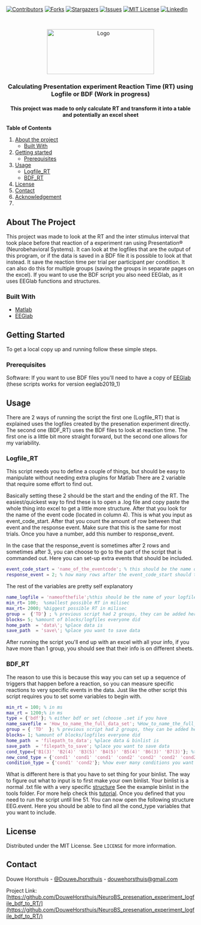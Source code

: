 <!--
This is all based on https://github.com/othneildrew/Best-README-Template, othneildrew's "best-README-Template". I only made some edits 
that I thought were making things clearer

When starting a new readme file, to avoid retyping too much info. Do a search and replace with your text editor for the following:**
`DouweHorsthuis`, `NeuroBS_presenation_experiment_logfile_bdf_to_RT`, `DouweJhorsthuis`, `douwehorsthuis@gmail.com`, `Calculating Presentation experiment RT using Logfile or BDF  `, `This project was made to only calculate RT and transform it into a table and potentially an excel sheet `, 'douwe-horsthuis-725bb9188'

If you want to use markdown or HTML but you are not familiar check: https://www.markdownguide.org/basic-syntax/#reference-style-links
-->

<!-- if you want different custom or unique shields see https://shields.io/category/build  -->
[![Contributors][contributors-shield]][contributors-url]
[![Forks][forks-shield]][forks-url]
[![Stargazers][stars-shield]][stars-url]
[![Issues][issues-shield]][issues-url]
[![MIT License][license-shield]][license-url]
[![LinkedIn][linkedin-shield]][linkedin-url]



<!-- there is no way to align things when using Markdown, so in these instances we use HTML -->
<!-- if you want to use a logo, make sure to upload your logo to your NeuroBS_presenation_experiment_logfile_bdf_to_RT, or link to another place where it's online -->

<br />
<p align="center">
  <a href="https://github.com/DouweHorsthuis/NeuroBS_presenation_experiment_logfile_bdf_to_RT/">
      <img src="images/logo.png" alt="Logo" width="286" height="120">
  </a> 

<h3 align="center">Calculating Presentation experiment Reaction Time (RT) using Logfile or BDF (Work in progress) </h3>

<h4 align="center">This project was made to only calculate RT and transform it into a table and potentially an excel sheet </h4>

<!-- I think the table of contents is cleaner and more readable in markdown, so using markdown for these parts
the basics are, put whatever you want to show up in [] put whatever you want to link to in () the linking part cannot
have any spaces/characters, replaces spaces with - (_ does not work) the numbering should be indifferent (as you can see below) -->

**Table of Contents**
  
1. [About the project](#about-the-project)
    - [Built With](#built-with)
2. [Getting started](#getting-started)
    - [Prerequisites](#prerequisites)  
3. [Usage](#usage)
    - [Logfile_RT](#logfile_rt)
    - [BDF_RT](#BDF_RT)
3. [License](#license)
3. [Contact](#contact)
3. [Acknowledgement](#acknowledgement)
3. 




<!-- ABOUT THE PROJECT -->
## About The Project
This project was made to look at the RT and the inter stimulus interval that took place before that reaction of a experiment ran using Presentation® (Neurobehavioral Systems). It can look at the logfiles that are the output of this program, or if the data is saved in a BDF file it is possible to look at that instead. It save the reaction time per trial per participant per condition. It can also do this for multiple groups (saving the groups in separate pages on the excel). If you want to use the BDF script you also need EEGlab, as it uses EEGlab functions and structures.


### Built With

* [Matlab](https://www.mathworks.com/)
* [EEGlab](https://sccn.ucsd.edu/eeglab/index.php)

<!-- GETTING STARTED -->
## Getting Started

To get a local copy up and running follow these simple steps.

### Prerequisites
Software: If you want to use BDF files you'll need to have a copy of [EEGlab](https://sccn.ucsd.edu/eeglab/download.php) (these scripts works for version eeglab2019_1)


<!-- USAGE EXAMPLES -->
## Usage

There are 2 ways of running the script the first one (Logfile_RT) that is explained uses the logfiles created by the presenation experiment directly. The second one (BDF_RT) uses the BDF files to look at reaction time. The first one is a little bit more straight forward, but the second one allows for my variability. 

### Logfile_RT
This script needs you to define a couple of things, but should be easy to manipulate without needing extra plugins for Matlab
There are 2 variable that require some effort to find out. 

Basically setting these 2 should be the start and the ending of the RT. The easiest/quickest way to find these is to open a .log file and copy paste the whole thing into excel to get a little more structure. After that you look for the name of the event code (located in column 4). This is what you input as event_code_start. After that you count the amount of row between that event and the response event. Make sure that this is the same for most trials. Once you have a number, add this number to response_event. 

In the case that the response_event is sometimes after 2 rows and sometimes after 3, you can choose to go to the part of the script that is commanded out. Here you can set-up extra events that should be included. 
```matlab
event_code_start = 'name_of_the_eventcode'; % this should be the name of the event code (column 4) in the logfile, that starts the RT
response_event = 2; % how many rows after the event_code_start should the response happen.
```
The rest of the variables are pretty self explanatory

```matlab
name_logfile = 'nameofthefile';%this should be the name of your logfile, without the ID, it normally has the paradigm name
min_rt= 100;  %smallest possible RT in milisec
max_rt= 2000; %biggest possible RT in milisec
group =  {'TD'} ; % previous script had 2 groups, they can be added here. if you do update check line 22
blocks= 5; %amount of blocks/logfiles everyone did
home_path  = 'data\'; %place data is
save_path  = 'save\'; %place you want to save data
```
After running the script you'll end up with an excel with all your info, if you have more than 1 group, you should see that their info is on different sheets.
### BDF_RT
The reason to use this is because this way you can set up a sequence of triggers that happen before a reaction, so you can measure specific reactions to very specific events in the data. Just like the other script this script requires you to set some variables to begin with. 

```matlab
min_rt = 100; % in ms
max_rt = 1200;% in ms
type = {'bdf'}; % either bdf or set (choose .set if you have
name_savefile = 'How_to_name_the_full_data_set'; %How_to_name_the_full_data_set
group = { 'TD'  }; % previous script had 2 groups, they can be added here if needed , but also change the names of line 25 and 27 according
blocks= 1; %amount of blocks/logfiles everyone did
home_path  = 'filepath_to_data'; %place data & binlist is
save_path  = 'filepath_to_save'; %place you want to save data
cond_type={'B1(3)' 'B2(4)' 'B3(5)' 'B4(5)' 'B5(4)' 'B6(3)' 'B7(3)'}; %these are the bins you created in the binlist (bin number followed by first trigger number)
new_cond_type = {'cond1' 'cond1' 'cond1' 'cond2' 'cond2' 'cond2' 'cond2'}; %these will be the new names of the bins, to make it more clear.
condition_type = {'cond1' 'cond2'}; %how ever many conditions you want to plot can be assigned here
```
What is different here is that you have to set thing for your binlist. The way to figure out what to input is to first make your own binlist. Your binlist is a normal .txt file with a very specific [structure](https://github.com/DouweHorsthuis/NeuroBS_presenation_experiment_logfile_bdf_to_RT/blob/main/images/binlist.png)
See the example binlist in the tools folder. For more help check this [tutorial](https://github.com/lucklab/erplab/wiki/ERP-Bin-Operations).
Once you defined that you need to run the script until line 51. You can now open the following structure EEG.event. Here you should be able to find all the cond_type variables that you want to include. 

<!-- LICENSE -->
## License

Distributed under the MIT License. See `LICENSE` for more information.



<!-- CONTACT -->
## Contact

Douwe Horsthuis - [@DouweJhorsthuis](https://twitter.com/DouweJhorsthuis) - douwehorsthuis@gmail.com

Project Link: [https://github.com/DouweHorsthuis/NeuroBS_presenation_experiment_logfile_bdf_to_RT/](https://github.com/DouweHorsthuis/NeuroBS_presenation_experiment_logfile_bdf_to_RT/)




<!-- MARKDOWN LINKS & IMAGES -->
<!-- https://www.markdownguide.org/basic-syntax/#reference-style-links -->
[contributors-shield]: https://img.shields.io/github/contributors/DouweHorsthuis/NeuroBS_presenation_experiment_logfile_bdf_to_RT.svg?style=for-the-badge
[contributors-url]: https://github.com/DouweHorsthuis/NeuroBS_presenation_experiment_logfile_bdf_to_RT/graphs/contributors
[forks-shield]: https://img.shields.io/github/forks/DouweHorsthuis/NeuroBS_presenation_experiment_logfile_bdf_to_RT.svg?style=for-the-badge
[forks-url]: https://github.com/DouweHorsthuis/NeuroBS_presenation_experiment_logfile_bdf_to_RT/network/members
[stars-shield]: https://img.shields.io/github/stars/DouweHorsthuis/NeuroBS_presenation_experiment_logfile_bdf_to_RT.svg?style=for-the-badge
[stars-url]: https://github.com/DouweHorsthuis/NeuroBS_presenation_experiment_logfile_bdf_to_RT/stargazers
[issues-shield]: https://img.shields.io/github/issues/DouweHorsthuis/NeuroBS_presenation_experiment_logfile_bdf_to_RT.svg?style=for-the-badge
[issues-url]: https://github.com/DouweHorsthuis/NeuroBS_presenation_experiment_logfile_bdf_to_RT/issues
[license-shield]: https://img.shields.io/github/license/DouweHorsthuis/NeuroBS_presenation_experiment_logfile_bdf_to_RT.svg?style=for-the-badge
[license-url]: https://github.com/DouweHorsthuis/NeuroBS_presenation_experiment_logfile_bdf_to_RT/blob/master/LICENSE.txt
[linkedin-shield]: https://img.shields.io/badge/-LinkedIn-black.svg?style=for-the-badge&logo=linkedin&colorB=555
[linkedin-url]: https://linkedin.com/in/douwe-horsthuis-725bb9188